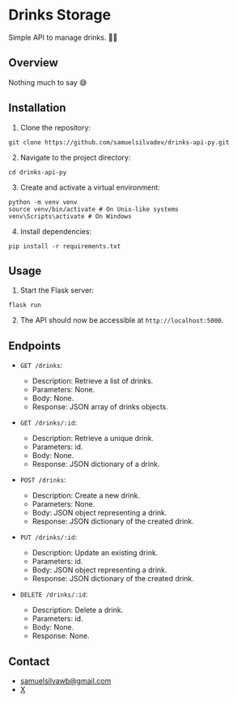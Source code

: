 # Drinks Storage

Simple API to manage drinks. 🤷‍♀️

## Overview

Nothing much to say 😅

## Installation

1. Clone the repository:

```shell
git clone https://github.com/samuelsilvadev/drinks-api-py.git
```

2. Navigate to the project directory:

```shell
cd drinks-api-py
```

3. Create and activate a virtual environment:

```shell
python -m venv venv
source venv/bin/activate # On Unix-like systems
venv\Scripts\activate # On Windows
```

4. Install dependencies:

```shell
pip install -r requirements.txt
```

## Usage

1. Start the Flask server:

```shell
flask run
```

2. The API should now be accessible at `http://localhost:5000`.

## Endpoints

- `GET /drinks`:
  - Description: Retrieve a list of drinks.
  - Parameters: None.
  - Body: None.
  - Response: JSON array of drinks objects.

- `GET /drinks/:id`:
  - Description: Retrieve a unique drink.
  - Parameters: id.
  - Body: None.
  - Response: JSON dictionary of a drink.

- `POST /drinks`:
  - Description: Create a new drink.
  - Parameters: None.
  - Body: JSON object representing a drink.
  - Response: JSON dictionary of the created drink.

- `PUT /drinks/:id`:
  - Description: Update an existing drink.
  - Parameters: id.
  - Body: JSON object representing a drink.
  - Response: JSON dictionary of the created drink.

- `DELETE /drinks/:id`:
  - Description: Delete a drink.
  - Parameters: id.
  - Body: None.
  - Response: None.

## Contact

- samuelsilvawb@gmail.com
- [X](https://twitter.com/samuelsilvadev)